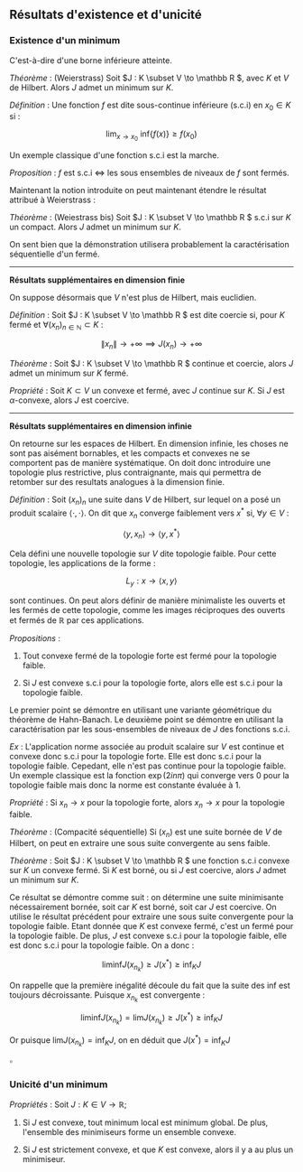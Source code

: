 ## Résultats d'existence et d'unicité

### Existence d'un minimum

C'est-à-dire d'une borne inférieure atteinte.

_Théorème_ : (Weierstrass) Soit $J : K \subset V \to \mathbb R $, avec $K$ et $V$ de Hilbert. Alors $J$ admet un minimum sur $K$.


_Définition_ : Une fonction $f$ est dite sous-continue inférieure ($\text{s.c.i}$) en $x_0 \in K$ si :

$$
\text{lim}_{x \to x_0} \text{ inf}\{f(x)\} \geq f(x_0)
$$

Un exemple classique d'une fonction $\text{s.c.i}$ est la marche.

_Proposition_ : $f$ est $\text{s.c.i}$ $\iff$ les sous ensembles de niveaux de $f$ sont fermés.

Maintenant la notion introduite on peut maintenant étendre le résultat attribué à Weierstrass :

_Théorème_ : (Weiestrass bis) Soit $J : K \subset V \to \mathbb R $ $\text{s.c.i}$ sur $K$ un compact. Alors $J$ admet un minimum sur $K$. 

On sent bien que la démonstration utilisera probablement la caractérisation séquentielle d'un fermé.

___

**Résultats supplémentaires en dimension finie**

On suppose désormais que $V$ n'est plus de Hilbert, mais euclidien.

_Définition_ : Soit $J : K \subset V \to \mathbb R $ est dite coercie si, pour $K$ fermé et $\forall (x_n)_{n \in \mathbb N} \subset K$ :

$$
\|x_n\| \to +\infty \implies J(x_n) \to +\infty
$$

_Théorème_ : Soit $J : K \subset V \to \mathbb R $ continue et coercie, alors $J$ admet un minimum sur $K$ fermé.

_Propriété_ : Soit $K \subset V$ un convexe et fermé, avec $J$ continue sur $K$. Si $J$ est $\alpha$-convexe, alors $J$ est coercive.

___

**Résultats supplémentaires en dimension infinie**

On retourne sur les espaces de Hilbert. En dimension infinie, les choses ne sont pas aisément bornables, et les compacts et convexes ne se comportent pas de manière systématique. On doit donc introduire une topologie plus restrictive, plus contraignante, mais qui permettra de retomber sur des resultats analogues à la dimension finie.


_Définition_ : Soit $(x_n)_n$ une suite dans $V$ de Hilbert, sur lequel on a posé un produit scalaire $\langle \cdot , \cdot \rangle$. On dit que $x_n$ converge faiblement vers $x^*$ si, $\forall y \in V$ :

$$
\langle y, x_n \rangle \to \langle y, x^*\rangle 
$$

Cela défini une nouvelle topologie sur $V$ dite topologie faible. Pour cette topologie, les applications de la forme :

$$
L_y : x \to \langle x, y \rangle
$$

sont continues. On peut alors définir de manière minimaliste les ouverts et les fermés de cette topologie, comme les images réciproques des ouverts et fermés de $\mathbb R$ par ces applications.

_Propositions_ :

1) Tout convexe fermé de la topologie forte est fermé pour la topologie faible.

2) Si $J$ est convexe $\text{s.c.i}$ pour la topologie forte, alors elle est $\text{s.c.i}$ pour la topologie faible.

Le premier point se démontre en utilisant une variante géométrique du théorème de Hahn-Banach. Le deuxième point se démontre en utilisant la caractérisation par les sous-ensembles de niveaux de $J$ des fonctions $\text{s.c.i}$.

_Ex_ : L'application norme associée au produit scalaire sur $V$ est continue et convexe donc $\text{s.c.i}$ pour la topologie forte. Elle est donc $\text{s.c.i}$ pour la topologie faible. Cepedant, elle n'est pas continue pour la topologie faible. Un exemple classique est la fonction $\exp({2in\pi})$ qui converge vers $0$ pour la topologie faible mais donc la norme est constante évaluée à $1$.

_Propriété_ : Si $x_n \to x$ pour la topologie forte, alors $x_n \to x$ pour la topologie faible.

_Théorème_ : (Compacité séquentielle) Si $(x_n)$ est une suite bornée de $V$ de Hilbert, on peut en extraire une sous suite convergente au sens faible.

_Théorème_ : Soit $J : K \subset V \to \mathbb R $ une fonction $\text{s.c.i}$ convexe sur $K$ un convexe fermé. Si $K$ est borné, ou si $J$ est coercive, alors $J$ admet un minimum sur $K$.

Ce résultat se démontre comme suit : on détermine une suite minimisante nécessairement bornée, soit car $K$ est borné, soit car $J$ est coercive. On utilise le résultat précédent pour extraire une sous suite convergente pour la topologie faible. Etant donnée que $K$ est convexe fermé, c'est un fermé pour la topologie faible. De plus, $J$ est convexe $\text{s.c.i}$ pour la topologie faible, elle est donc $\text{s.c.i}$ pour la topologie faible. On a donc :

$$
\text{liminf}J(x_{n_k}) \geq J(x^*) \geq \text{inf}_KJ
$$

On rappelle que la première inégalité découle du fait que la suite des $\text{inf}$ est toujours décroissante. Puisque $x_{n_k}$ est convergente :

$$
\text{liminf}J(x_{n_k}) = \text{lim} J(x_{n_k})\geq J(x^*) \geq \text{inf}_KJ
$$

Or puisque $\text{lim} J(x_{n_k}) = \text{inf}_KJ$, on en déduit que $J(x^*) = \text{inf}_KJ$

$\square$


### Unicité d'un minimum

_Propriétés_ : Soit $J:K\in V \to \mathbb R$;

1) Si $J$ est convexe, tout minimum local est minimum global. De plus, l'ensemble des minimiseurs forme un ensemble convexe.

2) Si $J$ est strictement convexe, et que $K$ est convexe, alors il y a au plus un minimiseur.